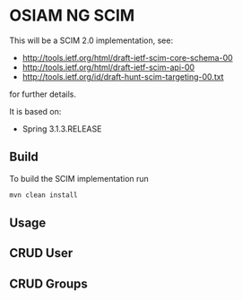 # OSIAM NG SCIM 

This will be a SCIM 2.0 implementation, see:

* http://tools.ietf.org/html/draft-ietf-scim-core-schema-00
* http://tools.ietf.org/html/draft-ietf-scim-api-00
* http://tools.ietf.org/id/draft-hunt-scim-targeting-00.txt

for further details.

It is based on:

* Spring 3.1.3.RELEASE

## Build 

To build the SCIM implementation run
```sh
mvn clean install
```


## Usage


## CRUD User

## CRUD Groups


